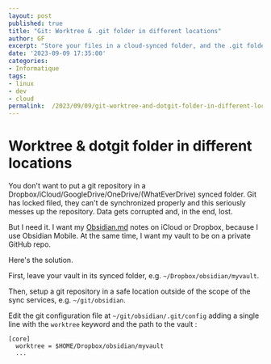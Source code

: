 ```yaml
---
layout: post
published: true
title: "Git: Worktree & .git folder in different locations"
author: GF
excerpt: "Store your files in a cloud-synced folder, and the .git folder in a safe location."
date: '2023-09-09 17:35:00'
categories:
- Informatique
tags:
- linux
- dev
- cloud
permalink:  /2023/09/09/git-worktree-and-dotgit-folder-in-different-locations/
---
```


# Worktree & dotgit folder in different locations

You don't want to put a git repository in a Dropbox/iCloud/GoogleDrive/OneDrive/(WhatEverDrive) synced folder. Git has locked filed, they can't de synchronized properly and this seriously messes up the repository. Data gets corrupted and, in the end, lost.

But I need it. I want my [Obsidian.md](https://www.obsidian.md) notes on iCloud or Dropbox, because I use Obsidian Mobile. At the same time, I want my vault to be on a private GitHub repo.

Here's the solution.

First, leave your vault in its synced folder, e.g. `~/Dropbox/obsidian/myvault`.

Then, setup a git repository in a safe location outside of the scope of the sync services, e.g. `~/git/obsidian`.

Edit the git configuration file at `~/git/obsidian/.git/config` adding a single line with the `worktree` keyword and the path to the vault :

```.git/config
[core]
  worktree = $HOME/Dropbox/obsidian/myvault
  ...
```
